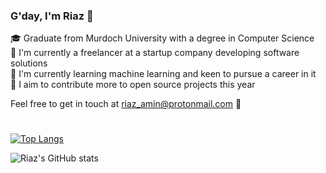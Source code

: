 <h3>G'day, I'm Riaz 👋</h3>
<p> 🎓 Graduate from Murdoch University with a degree in Computer Science <br> 🔭 I'm currently a freelancer at a startup company developing software solutions<br>🌱 I'm currently learning machine learning and keen to pursue a career in it</br> 🥅 I aim to contribute more to open source projects this year <br></p>

<p>Feel free to get in touch at <a href = "mailto: riaz_amin@iinet.net.au">riaz_amin@protonmail.com</a> 📧</p>

#

[![Top Langs](https://github-readme-stats.vercel.app/api/top-langs/?username=undisputedcoder&layout=compact&exclude_repo=undisputedcoder.github.io,Speedy-Cycles,riaz&hide=jupyter%20notebook,purebasic)](https://github.com/anuraghazra/github-readme-stats)

![Riaz's GitHub stats](https://github-readme-stats.vercel.app/api?username=undisputedcoder&show_icons=true&hide=stars,issues&count_private=true)
